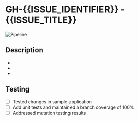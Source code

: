 # GH-{{ISSUE_IDENTIFIER}} - {{ISSUE_TITLE}}

![Pipeline](https://github.com/gavanlamb/dotnet-outdated/actions/workflows/preview.yml/badge.svg?event=pull_request&branch={{BRANCH_NAME}})

## Description
* 
* 
* 

## Testing
- [ ] Tested changes in sample application
- [ ] Add unit tests and maintained a branch coverage of 100%
- [ ] Addressed mutation testing results
